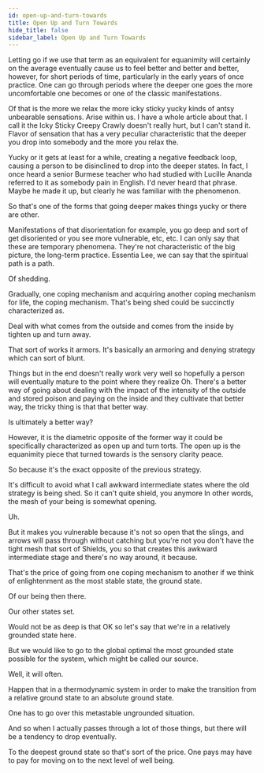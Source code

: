 ```yaml
---
id: open-up-and-turn-towards
title: Open Up and Turn Towards
hide_title: false
sidebar_label: Open Up and Turn Towards
---
```

Letting go if we use that term as an equivalent for equanimity will certainly on the average eventually cause us to feel better and better and better, however, for short periods of time, particularly in the early years of once practice. One can go through periods where the deeper one goes the more uncomfortable one becomes or one of the classic manifestations.

Of that is the more we relax the more icky sticky yucky kinds of antsy unbearable sensations. Arise within us. I have a whole article about that. I call it the Icky Sticky Creepy Crawly doesn't really hurt, but I can't stand it. Flavor of sensation that has a very peculiar characteristic that the deeper you drop into somebody and the more you relax the.

Yucky or it gets at least for a while, creating a negative feedback loop, causing a person to be disinclined to drop into the deeper states. In fact, I once heard a senior Burmese teacher who had studied with Lucille Ananda referred to it as somebody pain in English. I'd never heard that phrase. Maybe he made it up, but clearly he was familiar with the phenomenon.

So that's one of the forms that going deeper makes things yucky or there are other.

Manifestations of that disorientation for example, you go deep and sort of get disoriented or you see more vulnerable, etc, etc. I can only say that these are temporary phenomena. They're not characteristic of the big picture, the long-term practice. Essentia Lee, we can say that the spiritual path is a path.

Of shedding.

Gradually, one coping mechanism and acquiring another coping mechanism for life, the coping mechanism. That's being shed could be succinctly characterized as.

Deal with what comes from the outside and comes from the inside by tighten up and turn away.

That sort of works it armors. It's basically an armoring and denying strategy which can sort of blunt.

Things but in the end doesn't really work very well so hopefully a person will eventually mature to the point where they realize Oh. There's a better way of going about dealing with the impact of the intensity of the outside and stored poison and paying on the inside and they cultivate that better way, the tricky thing is that that better way.

Is ultimately a better way?

However, it is the diametric opposite of the former way it could be specifically characterized as open up and turn torts. The open up is the equanimity piece that turned towards is the sensory clarity peace.

So because it's the exact opposite of the previous strategy.

It's difficult to avoid what I call awkward intermediate states where the old strategy is being shed. So it can't quite shield, you anymore In other words, the mesh of your being is somewhat opening.

Uh.

But it makes you vulnerable because it's not so open that the slings, and arrows will pass through without catching but you're not you don't have the tight mesh that sort of Shields, you so that creates this awkward intermediate stage and there's no way around, it because.

That's the price of going from one coping mechanism to another if we think of enlightenment as the most stable state, the ground state.

Of our being then there.

Our other states set.

Would not be as deep is that OK so let's say that we're in a relatively grounded state here.

But we would like to go to the global optimal the most grounded state possible for the system, which might be called our source.

Well, it will often.

Happen that in a thermodynamic system in order to make the transition from a relative ground state to an absolute ground state.

One has to go over this metastable ungrounded situation.

And so when I actually passes through a lot of those things, but there will be a tendency to drop eventually.

To the deepest ground state so that's sort of the price. One pays may have to pay for moving on to the next level of well being.

